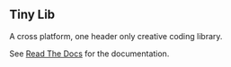 Tiny Lib
--------

A cross platform, one header only creative coding library.

See [Read The Docs](http://tiny-lib.readthedocs.org) for the documentation.